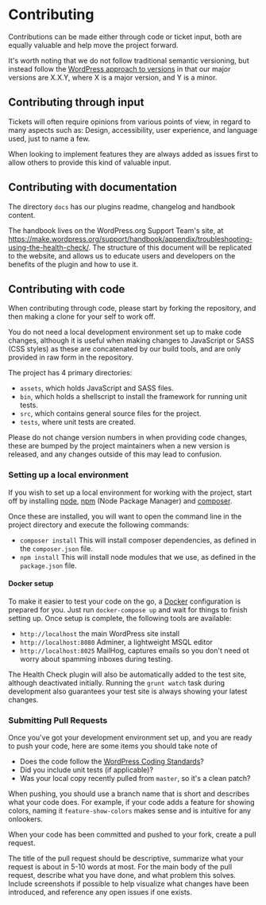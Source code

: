# Contributing

Contributions can be made either through code or ticket input, both are equally valuable and
help move the project forward.

It's worth noting that we do not follow traditional semantic versioning, but instead follow the
[WordPress approach to versions](https://make.wordpress.org/core/handbook/about/release-cycle/version-numbering/)
in that our major versions are X.X.Y, where X is a major version, and Y is a minor.


## Contributing through input

Tickets will often require opinions from various points of view, in regard to many aspects such as:
Design, accessibility, user experience, and language used, just to name a few.

When looking to implement features they are always added as issues first to allow others to provide
this kind of valuable input.


## Contributing with documentation
The directory `docs` has our plugins readme, changelog and handbook content.

The handbook lives on the WordPress.org Support Team's site, at https://make.wordpress.org/support/handbook/appendix/troubleshooting-using-the-health-check/.
The structure of this document will be replicated to the website, and allows us to educate users and
developers on the benefits of the plugin and how to use it.


## Contributing with code

When contributing through code, please start by forking the repository, and then making a clone
for your self to work off.

You do not need a local development environment set up to make code changes, although it is useful
when making changes to JavaScript or SASS (CSS styles) as these are concatenated by our build tools,
and are only provided in raw form in the repository.

The project has 4 primary directories:
- `assets`, which holds JavaScript and SASS files.
- `bin`, which holds a shellscript to install the framework for running unit tests.
- `src`, which contains general source files for the project.
- `tests`, where unit tests are created.

Please do not change version numbers in when providing code changes, these are bumped by the project
maintainers when a new version is released, and any changes outside of this may lead to confusion.


### Setting up a local environment

If you wish to set up a local environment for working with the project, start off by installing
[node](https://nodejs.org), [npm](https://www.npmjs.com) (Node Package Manager)
and [composer](https://getcomposer.org).

Once these are installed, you will want to open the command line in the project directory and
execute the following commands:
- `composer install` This will install composer dependencies, as defined in the `composer.json` file.
- `npm install` This will install node modules that we use, as defined in the `package.json` file.

#### Docker setup
To make it easier to test your code on the go, a [Docker](https://www.docker.com/) configuration is prepared for you.
Just run `docker-compose up` and wait for things to finish setting up. Once setup is complete, the following tools are available:
- `http://localhost` the main WordPress site install
- `http://localhost:8080` Adminer, a lightweight MSQL editor
- `http://localhost:8025` MailHog, captures emails so you don't need ot worry about spamming inboxes during testing.

The Health Check plugin will also be automatically added to the test site, although deactivated initially. Running the `grunt watch` task during development also guarantees your test site is always showing your latest changes.

### Submitting Pull Requests

Once you've got your development environment set up, and you are ready to push your code, here
are some items you should take note of
- Does the code follow the [WordPress Coding Standards](https://make.wordpress.org/core/handbook/best-practices/coding-standards/)?
- Did you include unit tests (if applicable)?
- Was your local copy recently pulled from `master`, so it's a clean patch?

When pushing, you should use a branch name that is short and describes what your code does.
For example, if your code adds a feature for showing colors, naming it `feature-show-colors` makes
sense and is intuitive for any onlookers.

When your code has been committed and pushed to your fork, create a pull request.

The title of the pull request should be descriptive, summarize what your request is about in 5-10 words at most.
For the main body of the pull request, describe what you have done, and what problem this solves.
Include screenshots if possible to help visualize what changes have been introduced, and reference any open
issues if one exists.
